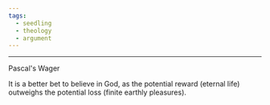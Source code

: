 ```yaml
---
tags:
  - seedling
  - theology
  - argument
---
```



---

Pascal's Wager

It is a better bet to believe in God, as the potential reward (eternal life) outweighs the potential loss (finite earthly pleasures).